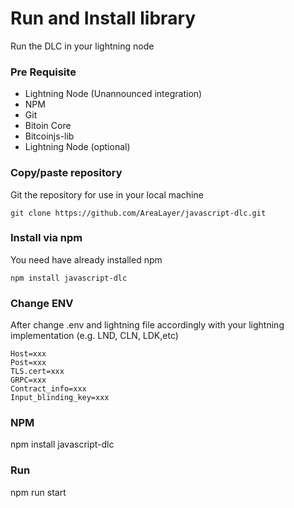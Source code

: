 # Run and Install library

Run the DLC in your lightning node

### Pre Requisite

- Lightning Node (Unannounced integration)
- NPM
- Git
- Bitoin Core
- Bitcoinjs-lib
- Lightning Node (optional)

### Copy/paste repository

Git the repository for use in your local machine

```git
git clone https://github.com/AreaLayer/javascript-dlc.git
```

### Install via npm

You need have already installed npm

```npm
npm install javascript-dlc
```

### Change ENV 

After change .env and lightning file accordingly with your lightning implementation (e.g. LND, CLN, LDK,etc)
```
Host=xxx
Post=xxx
TLS.cert=xxx
GRPC=xxx
Contract_info=xxx
Input_blinding_key=xxx
```
### NPM 

npm install javascript-dlc

### Run

npm run start

